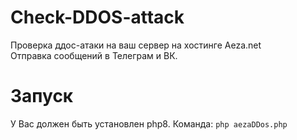 # Check-DDOS-attack
Проверка ддос-атаки на ваш сервер на хостинге Aeza.net<br>
Отправка сообщений в Телеграм и ВК.

# Запуск
У Вас должен быть установлен php8. Команда:
`php aezaDDos.php`
